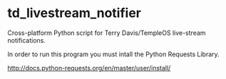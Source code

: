 # td_livestream_notifier
Cross-platform Python script for Terry Davis/TempleOS live-stream notifications.

In order to run this program you must intall the Python Requests Library.

http://docs.python-requests.org/en/master/user/install/
